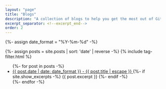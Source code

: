 ```yaml
---
layout: "page"
title: "Blogs"
description: "A collection of blogs to help you get the most out of GitHub Copilot."
excerpt_separator: <!--excerpt_end-->
order: 2
---
```


{%- assign date_format = "%Y-%m-%d" -%}

{%- assign posts = site.posts | sort: 'date' | reverse  -%}
{% include tag-filter.html %}

<ul class="post-list">
  {%- for post in posts -%}
    <li class="post-item" data-tags="{{ post.tags | join: ',' | downcase | replace: '_', ' ' | escape }}">
      <a href="{{ post.url | relative_url }}">
        {{ post.date | date: date_format }} - {{ post.title | escape }}
      </a>
      {%- if site.show_excerpts -%}
        {{ post.excerpt }}
      {%- endif -%}
    </li>
  {%- endfor -%}
</ul>